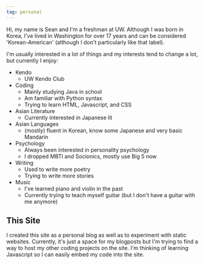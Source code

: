 ```yaml
---
tag: personal
---
```


Hi, my name is Sean and I'm a freshman at UW. Although I was born in Korea, I've lived in Washington for over 17 years and can be considered 'Korean-American' (although I don't particularly like that label).

I'm usually interested in a lot of things and my interests tend to change a lot, but currently I enjoy:

* Kendo
	* UW Kendo Club
* Coding
	* Mainly studying Java in school 
	* Am familiar with Python syntax
	* Trying to learn HTML, Javascript, and CSS
* Asian Literature
	* Currently interested in Japanese lit
* Asian Languages
	* (mostly) fluent in Korean, know some Japanese and very basic Mandarin
* Psychology
	* Always been interested in personality psychology
	* I dropped MBTI and Socionics, mostly use Big 5 now
* Writing
	* Used to write more poetry
	* Trying to write more stories 
* Music
	* I've learned piano and violin in the past
	* Currently trying to teach myself guitar
	(but I don't have a guitar with me anymore)

## This Site
I created this site as a personal blog as well as to experiment with static websites. Currently, it's just a space for my blogposts but I'm trying to find a way to host my other coding projects on the site. I'm thinking of learning Javascript so I can easily embed my code into the site.